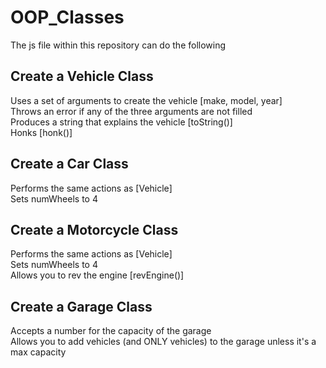 # OOP_Classes
The js file within this repository can do the following  

## Create a Vehicle Class
Uses a set of arguments to create the vehicle [make, model, year]  
Throws an error if any of the three arguments are not filled  
Produces a string that explains the vehicle [toString()]  
Honks [honk()]  

## Create a Car Class
Performs the same actions as [Vehicle]  
Sets numWheels to 4  

## Create a Motorcycle Class
Performs the same actions as [Vehicle]  
Sets numWheels to 4  
Allows you to rev the engine [revEngine()]  

## Create a Garage Class
Accepts a number for the capacity of the garage  
Allows you to add vehicles (and ONLY vehicles) to the garage unless it's a max capacity  
